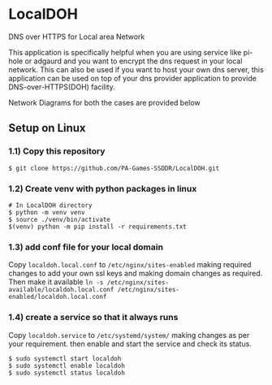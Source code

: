 # LocalDOH
DNS over HTTPS for Local area Network

This application is specifically helpful when you are using service like pi-hole or adgaurd and you want to encrypt the dns request in your local network. This can also be used if you want to host your own dns server, this application can be used on top of your dns provider application to provide DNS-over-HTTPS(DOH) facility.

Network Diagrams for both the cases are provided below


## Setup on Linux


### 1.1) Copy this repository

`$ git clone https://github.com/PA-Games-SSDDR/LocalDOH.git`

###  1.2) Create venv with python packages in linux

```
# In LocalDOH directory
$ python -m venv venv
$ source ./venv/bin/activate
$(venv) python -m pip install -r requirements.txt
```

### 1.3) add conf file for your local domain

Copy `localdoh.local.conf` to `/etc/nginx/sites-enabled` making required changes to add your own ssl keys and making domain changes as required.
Then make it available `ln -s /etc/nginx/sites-available/localdoh.local.conf /etc/nginx/sites-enabled/localdoh.local.conf`

### 1.4) create a service so that it always runs

Copy `localdoh.service` to `/etc/systemd/system/` making changes as per your requirement. then enable and start the service and check its status.
```
$ sudo systemctl start localdoh
$ sudo systemctl enable localdoh
$ sudo systemctl status localdoh
```



